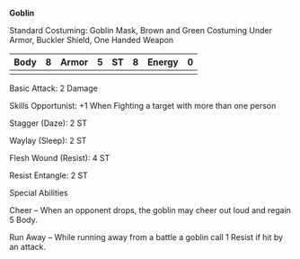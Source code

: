 **Goblin**

Standard Costuming: Goblin Mask, Brown and Green Costuming Under Armor, Buckler Shield, One Handed Weapon

 

| Body | 8    | Armor | 5    | ST   | 8    | Energy | 0    |
| ---- | ---- | ----- | ---- | ---- | ---- | ------ | ---- |
|      |      |       |      |      |      |        |      |

Basic Attack: 2 Damage

 

Skills
 Opportunist: +1 When Fighting a target with more than one person

Stagger (Daze): 2 ST

Waylay (Sleep): 2 ST

Flesh Wound (Resist): 4 ST

Resist Entangle: 2 ST

 

Special Abilities 

Cheer – When an opponent drops, the goblin may cheer out loud and regain 5 Body.

Run Away – While running away from a battle a goblin call 1 Resist if hit by an attack.